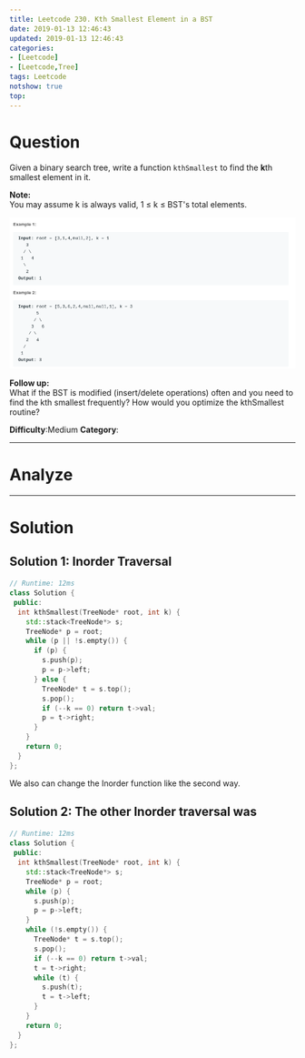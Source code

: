 ```yaml
---
title: Leetcode 230. Kth Smallest Element in a BST
date: 2019-01-13 12:46:43
updated: 2019-01-13 12:46:43
categories: 
- [Leetcode]
- [Leetcode,Tree]
tags: Leetcode
notshow: true
top:
---
```


# Question

Given a binary search tree, write a function  `kthSmallest`  to find the  **k**th smallest element in it.

**Note:**  
You may assume k is always valid, 1 ≤ k ≤ BST's total elements.

![](/images/in-post/2019-01-13-Leetcode-230-Kth-Smallest-Element-in-a-BST/2019-01-13-12-47-38.png)

**Follow up:**  
What if the BST is modified (insert/delete operations) often and you need to find the kth smallest frequently? How would you optimize the kthSmallest routine?

**Difficulty**:Medium
**Category**:

<!-- more -->

------------

# Analyze

------------

# Solution

## Solution 1: Inorder Traversal

```cpp
// Runtime: 12ms
class Solution {
 public:
  int kthSmallest(TreeNode* root, int k) {
    std::stack<TreeNode*> s;
    TreeNode* p = root;
    while (p || !s.empty()) {
      if (p) {
        s.push(p);
        p = p->left;
      } else {
        TreeNode* t = s.top();
        s.pop();
        if (--k == 0) return t->val;
        p = t->right;
      }
    }
    return 0;
  }
};
```

We also can change the Inorder function like the second way.

## Solution 2: The other Inorder traversal was

```cpp
// Runtime: 12ms
class Solution {
 public:
  int kthSmallest(TreeNode* root, int k) {
    std::stack<TreeNode*> s;
    TreeNode* p = root;
    while (p) {
      s.push(p);
      p = p->left;
    }
    while (!s.empty()) {
      TreeNode* t = s.top();
      s.pop();
      if (--k == 0) return t->val;
      t = t->right;
      while (t) {
        s.push(t);
        t = t->left;
      }
    }
    return 0;
  }
};
```

<!-- 
------------

# Leetcode Question Summary


------------ -->

